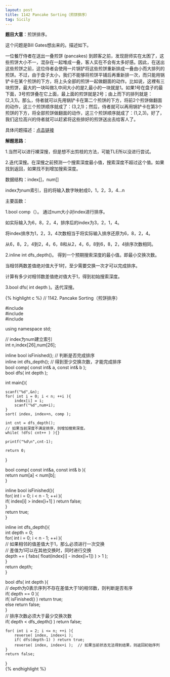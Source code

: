 ```yaml
---
layout: post
title: 1142 Pancake Sorting（煎饼排序）
tag: Sicily
---
```


__题目大意__：煎饼排序。

这个问题是Bill Gates想出来的。描述如下。

一位餐厅侍者在送出一叠煎饼 (pancakes) 到顾客之前，发现厨师实在太困了，这些煎饼大小不一，混杂在一起堆成一叠，客人实在不会有太多好感。因此，在送出这些煎饼之前，这位侍者会使用一片锅铲将这些煎饼重新排成一叠由小而大排列的煎饼。不过，由于盘子太小，我们不能够将煎饼平铺后再重新排一次，而只能用锅铲卡在某个煎饼的下方，将上头全部的煎饼一起做翻面的动作。比如说，这裡有三块煎饼，最大的一块叫做3,中间大小的是2,最小的一块就是1。如果1号在盘子的最下面，3号煎饼叠在它上面，最上面的煎饼就是2号；由上而下的排列就是：(2,3,1)。那么，侍者就可以先用锅铲卡在第二个煎饼的下方，将前2个煎饼做翻面的动作，这三个煎饼顺序就成了：(3,2,1)；然后，侍者就可以再用锅铲卡在第3个煎饼的下方，将全部煎饼做翻面的动作，这三个煎饼顺序就成了：(1,2,3)。好了，我们这位高兴的侍者就可以赶紧将这些排好的煎饼送出去给客人了。

具体问题描述：[点击链接](http://semoncat.github.io/blog/2012/11/05/pancake-sorking/)

__解题思路__：

1.当然可以进行裸深搜，但是想不出剪枝的方法，可能TLE所以没进行尝试。

2.迭代深搜。在深搜之前预测一个搜索深度最小值，搜索深度不超过这个值。如果找到返回，如果找不到增加搜索深度。


数据结构：index[]，num[]

index为num索引，目的将输入数字映射成0，1，2，3，4...n


主要函数：

1.bool comp（）。 通过num大小对index进行排序。

如实际输入为6，8，2，4，排序后的index为3，2，1，4。

将index排序为1，2，3，4次数相当于将实际输入排序还原为6，8，2，4。

从6，8，2，4到2，4，6，8和从2，4，6，8到6，8，2，4排序次数相同。


2.inline int dfs_depth()。 得到一个预期搜索深度的最小值。即最小交换次数。

当相邻两数差值绝对值大于1时，至少需要交换一次才可以完成排序。

计算有多少对相邻数差值绝对值大于1，得到初始搜索深度。


3.bool dfs( int depth )。迭代深搜。

{% highlight c %}
// 1142. Pancake Sorting（煎饼排序）   
  
#include <cstdio>    
#include <cmath>  
#include <algorithm>    
  
using namespace std;    
  
// index为num建立索引   
int n,index[26],num[26];  
  
inline bool isFinished();                   // 判断是否完成排序   
inline int dfs_depth();                     // 得到至少交换次数，才能完成排序   
bool comp( const int& a, const int& b );      
bool dfs( int depth );  
  
int main(){  
  
    scanf("%d",&n);     
    for( int i = 0; i < n; ++i ){  
        index[i] = i;  
        scanf("%d",num+i);          
    }  
    sort( index, index+n, comp );   
      
    int cnt = dfs_depth();        
    // 如果当前深度不满足排序，则增加搜索深度。    
    while( !dfs( cnt++ ) ){}  
      
    printf("%d\n",cnt-1);   
      
    return 0;      
}  
  
bool comp( const int&a, const int& b ){  
    return num[a] < num[b];      
}  
  
inline bool isFinished(){  
    for( int i = 0; i < n - 1; ++i ){  
        if( index[i] > index[i+1] ) return false;      
    }   
    return true;     
}   
  
inline int dfs_depth(){  
    int depth = 0;  
    for( int i = 0; i < n - 1; ++i ){  
        // 如果相邻的值差值大于1，那么必须进行一次交换  
        // 差值为1可以在其他交换时，同时进行交换   
        depth += ( fabs( float(index[i] - index[i+1]) ) > 1 );      
    }       
    return depth;  
}   
  
bool dfs( int depth ){  
    // depth为0表示序列不存在差值大于1的相邻数，则判断是否有序   
    if( depth == 0 ){  
        if( isFinished() ) return true;  
        else return false;      
    }  
    // 排序次数必须大于最少交换次数   
    if( depth < dfs_depth() ) return false;  
      
    for( int i = 2; i <= n; ++i ){  
        reverse( index, index+i );            
        if( dfs(depth-1) ) return true;  
        reverse( index, index+i );  // 如果当前状态无法得到结果，则返回初始序列   
    }  
    return false;  
}  
{% endhighlight %}
